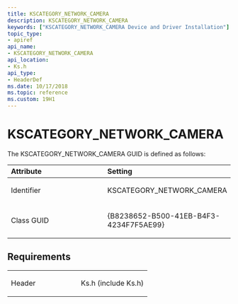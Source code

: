 ```yaml
---
title: KSCATEGORY_NETWORK_CAMERA
description: KSCATEGORY_NETWORK_CAMERA
keywords: ["KSCATEGORY_NETWORK_CAMERA Device and Driver Installation"]
topic_type:
- apiref
api_name:
- KSCATEGORY_NETWORK_CAMERA
api_location:
- Ks.h
api_type:
- HeaderDef
ms.date: 10/17/2018
ms.topic: reference
ms.custom: 19H1
---
```


# KSCATEGORY_NETWORK_CAMERA


The KSCATEGORY_NETWORK_CAMERA GUID is defined as follows:

<table>
<colgroup>
<col width="50%" />
<col width="50%" />
</colgroup>
<thead>
<tr class="header">
<th align="left">Attribute</th>
<th align="left">Setting</th>
</tr>
</thead>
<tbody>
<tr class="odd">
<td align="left"><p>Identifier</p></td>
<td align="left"><p>KSCATEGORY_NETWORK_CAMERA</p></td>
</tr>
<tr class="even">
<td align="left"><p>Class GUID</p></td>
<td align="left"><p>{B8238652-B500-41EB-B4F3-4234F7F5AE99}</p></td>
</tr>
</tbody>
</table>

 

## Requirements

<table>
<colgroup>
<col width="50%" />
<col width="50%" />
</colgroup>
<tbody>
<tr class="odd">
<td align="left"><p>Header</p></td>
<td align="left">Ks.h (include Ks.h)</td>
</tr>
</tbody>
</table>

 

 





